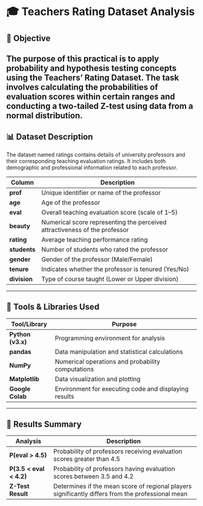 # 🎓 Teachers Rating Dataset Analysis

## 🧭 Objective
The purpose of this practical is to apply probability and hypothesis testing concepts using the Teachers’ Rating Dataset.
The task involves calculating the probabilities of evaluation scores within certain ranges and conducting a two-tailed Z-test using data from a normal distribution.
---

## 📊 Dataset Description
The dataset named ratings contains details of university professors and their corresponding teaching evaluation ratings.
It includes both demographic and professional information related to each professor.

| Column       | Description                                                                |
| ------------ | -------------------------------------------------------------------------- |
| **prof**     | Unique identifier or name of the professor                                 |
| **age**      | Age of the professor                                                       |
| **eval**     | Overall teaching evaluation score (scale of 1–5)                           |
| **beauty**   | Numerical score representing the perceived attractiveness of the professor |
| **rating**   | Average teaching performance rating                                        |
| **students** | Number of students who rated the professor                                 |
| **gender**   | Gender of the professor (Male/Female)                                      |
| **tenure**   | Indicates whether the professor is tenured (Yes/No)                        |
| **division** | Type of course taught (Lower or Upper division)                            |

---

## 🧰 Tools & Libraries Used

| Tool/Library | Purpose |
|---------------|----------|
| **Python (v3.x)** | Programming environment for analysis |
| **pandas** | Data manipulation and statistical calculations |
| **NumPy** | Numerical operations and probability computations |
| **Matplotlib** | Data visualization and plotting |
| **Google Colab** | Environment for executing code and displaying results |

---

## 🧾 Results Summary
| Analysis                | Description                                                                                       |
| ----------------------- | ------------------------------------------------------------------------------------------------- |
| **P(eval > 4.5)**       | Probability of professors receiving evaluation scores greater than 4.5                            |
| **P(3.5 < eval < 4.2)** | Probability of professors having evaluation scores between 3.5 and 4.2                            |
| **Z-Test Result**       | Determines if the mean score of regional players significantly differs from the professional mean |
